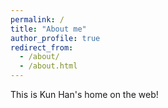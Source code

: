 ```yaml
---
permalink: /
title: "About me"
author_profile: true
redirect_from: 
  - /about/
  - /about.html
---
```


This is Kun Han's home on the web!

